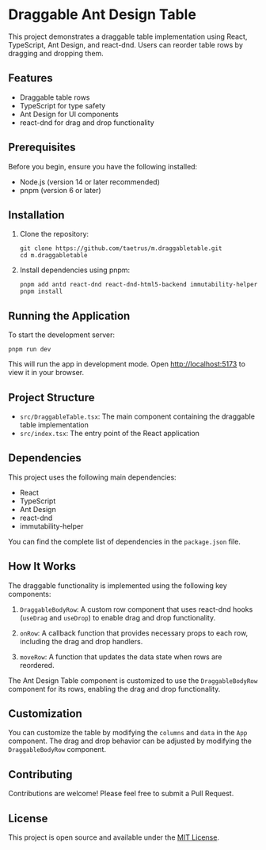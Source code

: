 # Draggable Ant Design Table

This project demonstrates a draggable table implementation using React, TypeScript, Ant Design, and react-dnd. Users can reorder table rows by dragging and dropping them.

## Features

- Draggable table rows
- TypeScript for type safety
- Ant Design for UI components
- react-dnd for drag and drop functionality

## Prerequisites

Before you begin, ensure you have the following installed:

- Node.js (version 14 or later recommended)
- pnpm (version 6 or later)

## Installation

1. Clone the repository:

   ```
   git clone https://github.com/taetrus/m.draggabletable.git
   cd m.draggabletable
   ```

2. Install dependencies using pnpm:
   ```
   pnpm add antd react-dnd react-dnd-html5-backend immutability-helper
   pnpm install
   ```

## Running the Application

To start the development server:

```
pnpm run dev
```

This will run the app in development mode. Open [http://localhost:5173](http://localhost:5173) to view it in your browser.

## Project Structure

- `src/DraggableTable.tsx`: The main component containing the draggable table implementation
- `src/index.tsx`: The entry point of the React application

## Dependencies

This project uses the following main dependencies:

- React
- TypeScript
- Ant Design
- react-dnd
- immutability-helper

You can find the complete list of dependencies in the `package.json` file.

## How It Works

The draggable functionality is implemented using the following key components:

1. `DraggableBodyRow`: A custom row component that uses react-dnd hooks (`useDrag` and `useDrop`) to enable drag and drop functionality.

2. `onRow`: A callback function that provides necessary props to each row, including the drag and drop handlers.

3. `moveRow`: A function that updates the data state when rows are reordered.

The Ant Design Table component is customized to use the `DraggableBodyRow` component for its rows, enabling the drag and drop functionality.

## Customization

You can customize the table by modifying the `columns` and `data` in the `App` component. The drag and drop behavior can be adjusted by modifying the `DraggableBodyRow` component.

## Contributing

Contributions are welcome! Please feel free to submit a Pull Request.

## License

This project is open source and available under the [MIT License](LICENSE).
